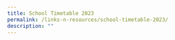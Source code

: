 ```yaml
---
title: School Timetable 2023
permalink: /links-n-resources/school-timetable-2023/
description: ""
---
```

